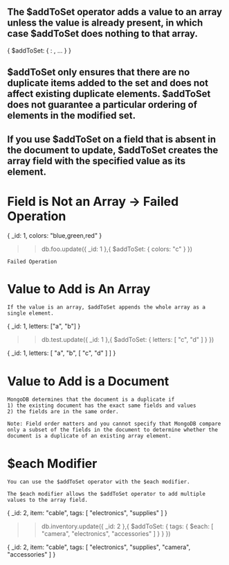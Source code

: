 ## The $addToSet operator adds a value to an array unless the value is already present, in which case $addToSet does nothing to that array.

{ $addToSet: { <field1>: <value1>, ... } }

## $addToSet only ensures that there are no duplicate items added to the set and does not affect existing duplicate elements. $addToSet does not guarantee a particular ordering of elements in the modified set.

## If you use $addToSet on a field that is absent in the document to update, $addToSet creates the array field with the specified value as its element.

# Field is Not an Array -> Failed Operation
{ 
  _id: 1, 
  colors: "blue,green,red" 
}

>> db.foo.update({ _id: 1 },{ $addToSet: { colors: "c" } })
    
    Failed Operation

# Value to Add is An Array

    If the value is an array, $addToSet appends the whole array as a single element.

{ 
  _id: 1,
  letters: ["a", "b"] 
}

>> db.test.update({ _id: 1 },{ $addToSet: { letters: [ "c", "d" ] } })

{ 
  _id: 1, 
  letters: [ "a", "b", [ "c", "d" ] ] 
  }

# Value to Add is a Document

    MongoDB determines that the document is a duplicate if
    1) the existing document has the exact same fields and values
    2) the fields are in the same order. 

    Note: Field order matters and you cannot specify that MongoDB compare only a subset of the fields in the document to determine whether the document is a duplicate of an existing array element.

# $each Modifier
    
    You can use the $addToSet operator with the $each modifier. 
    
    The $each modifier allows the $addToSet operator to add multiple values to the array field.

{ 
  _id: 2, 
  item: "cable", 
  tags: [ "electronics", "supplies" ] 
}

>> db.inventory.update({ _id: 2 },{ $addToSet: { tags: { $each: [ "camera", "electronics", "accessories" ] } } })

{
  _id: 2,
  item: "cable",
  tags: [ "electronics", "supplies", "camera", "accessories" ]
}